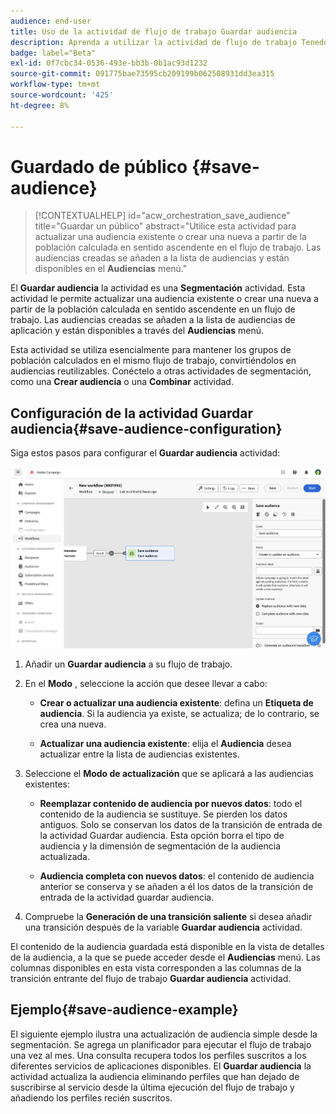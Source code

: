 ```yaml
---
audience: end-user
title: Uso de la actividad de flujo de trabajo Guardar audiencia
description: Aprenda a utilizar la actividad de flujo de trabajo Tenedor
badge: label="Beta"
exl-id: 0f7cbc34-0536-493e-bb3b-0b1ac93d1232
source-git-commit: 091775bae73595cb209199b062508931dd3ea315
workflow-type: tm+mt
source-wordcount: '425'
ht-degree: 8%

---
```


# Guardado de público {#save-audience}


>[!CONTEXTUALHELP]
>id="acw_orchestration_save_audience"
>title="Guardar un público"
>abstract="Utilice esta actividad para actualizar una audiencia existente o crear una nueva a partir de la población calculada en sentido ascendente en el flujo de trabajo. Las audiencias creadas se añaden a la lista de audiencias y están disponibles en el **Audiencias** menú."


El **Guardar audiencia** la actividad es una **Segmentación** actividad. Esta actividad le permite actualizar una audiencia existente o crear una nueva a partir de la población calculada en sentido ascendente en un flujo de trabajo. Las audiencias creadas se añaden a la lista de audiencias de aplicación y están disponibles a través del **Audiencias** menú.

Esta actividad se utiliza esencialmente para mantener los grupos de población calculados en el mismo flujo de trabajo, convirtiéndolos en audiencias reutilizables. Conéctelo a otras actividades de segmentación, como una **Crear audiencia** o una **Combinar** actividad.

## Configuración de la actividad Guardar audiencia{#save-audience-configuration}

Siga estos pasos para configurar el **Guardar audiencia** actividad:

![](../assets/workflow-save-audience.png)

1. Añadir un **Guardar audiencia** a su flujo de trabajo.

1. En el **Modo** , seleccione la acción que desee llevar a cabo:

   * **Crear o actualizar una audiencia existente**: defina un **Etiqueta de audiencia**. Si la audiencia ya existe, se actualiza; de lo contrario, se crea una nueva.

   * **Actualizar una audiencia existente**: elija el **Audiencia** desea actualizar entre la lista de audiencias existentes.

1. Seleccione el **Modo de actualización** que se aplicará a las audiencias existentes:

   * **Reemplazar contenido de audiencia por nuevos datos**: todo el contenido de la audiencia se sustituye. Se pierden los datos antiguos. Solo se conservan los datos de la transición de entrada de la actividad Guardar audiencia. Esta opción borra el tipo de audiencia y la dimensión de segmentación de la audiencia actualizada.

   * **Audiencia completa con nuevos datos**: el contenido de audiencia anterior se conserva y se añaden a él los datos de la transición de entrada de la actividad guardar audiencia.

1. Compruebe la **Generación de una transición saliente** si desea añadir una transición después de la variable **Guardar audiencia** actividad.

El contenido de la audiencia guardada está disponible en la vista de detalles de la audiencia, a la que se puede acceder desde el **Audiencias** menú. Las columnas disponibles en esta vista corresponden a las columnas de la transición entrante del flujo de trabajo **Guardar audiencia** actividad.


## Ejemplo{#save-audience-example}

El siguiente ejemplo ilustra una actualización de audiencia simple desde la segmentación. Se agrega un planificador para ejecutar el flujo de trabajo una vez al mes. Una consulta recupera todos los perfiles suscritos a los diferentes servicios de aplicaciones disponibles. El **Guardar audiencia** la actividad actualiza la audiencia eliminando perfiles que han dejado de suscribirse al servicio desde la última ejecución del flujo de trabajo y añadiendo los perfiles recién suscritos.
